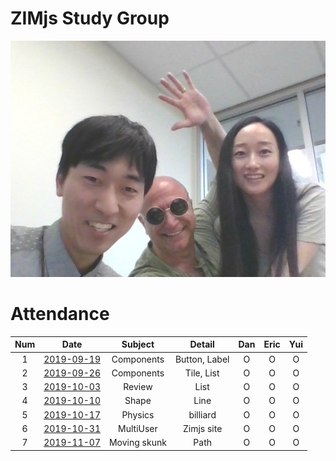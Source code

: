 # ZIMjs Study Group
![together](images/Together.jpg)

# Attendance
| Num | Date                               | Subject    | Detail        | Dan | Eric | Yui |
| :-: | :-:                                | :-:        | :-:           | :-: |:-:   | :-: |
| 1   | [2019-09-19](Note/(2019.09.19).md) | Components | Button, Label | O   | O    | O   |
| 2   | [2019-09-26](Note/(2019.09.26).md) | Components | Tile, List    | O   | O    | O   |
| 3   | [2019-10-03](Note/(2019.10.03).md) | Review     | List          | O   | O    | O   |
| 4   | [2019-10-10](Note/(2019.10.10).md) | Shape      | Line          | O   | O    | O   |
| 5   | [2019-10-17](Note/(2019.10.17).md) | Physics    | billiard      | O   | O    | O   |
| 6   | [2019-10-31](Note/(2019.10.31).md) | MultiUser  | Zimjs site    | O   | O    | O   |
| 7   | [2019-11-07](Note/(2019.11.07).md) | Moving skunk | Path        | O   | O    | O   |
